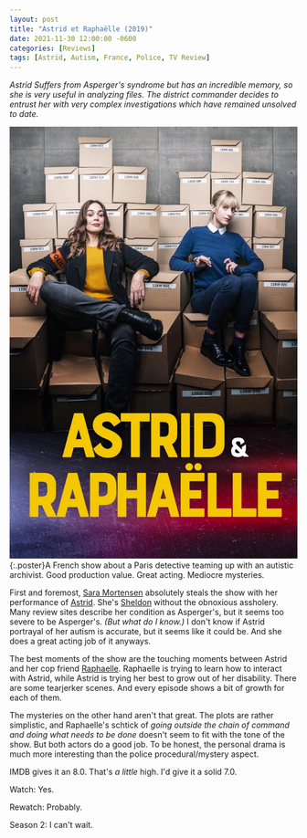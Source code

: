 ```yaml
---
layout: post
title: "Astrid et Raphaëlle (2019)"
date: 2021-11-30 12:00:00 -0600
categories: [Reviews]
tags: [Astrid, Autism, France, Police, TV Review]
---
```


*Astrid Suffers from Asperger's syndrome but has an incredible memory, so she is very useful in analyzing files. The district commander decides to entrust her with very complex investigations which have remained unsolved to date.*

![Astrid et Raphaëlle](/assets/2021/11/astrid-et-raphaelle-2019.jpg){:.poster}A French show about a Paris detective teaming up with an autistic archivist. Good production value. Great acting. Mediocre mysteries.

First and foremost, [Sara Mortensen](https://www.imdb.com/name/nm2826995/) absolutely steals the show with her performance of [Astrid](https://www.imdb.com/title/tt11950864/). She's [Sheldon](https://www.imdb.com/title/tt0898266/) without the obnoxious assholery. Many review sites describe her condition as Asperger's, but it seems too severe to be Asperger's. *(But what do I know.)* I don't know if Astrid portrayal of her autism is accurate, but it seems like it could be. And she does a great acting job of it anyways.

The best moments of the show are the touching moments between Astrid and her cop friend [Raphaelle](https://www.imdb.com/name/nm1463127/). Raphaelle is trying to learn how to interact with Astrid, while Astrid is trying her best to grow out of her disability. There are some tearjerker scenes. And every episode shows a bit of growth for each of them.

The mysteries on the other hand aren't that great. The plots are rather simplistic, and Raphaelle's schtick of *going outside the chain of command and doing what needs to be done* doesn't seem to fit with the tone of the show. But both actors do a good job. To be honest, the personal drama is much more interesting than the police procedural/mystery aspect.

IMDB gives it an 8.0. That's *a little* high. I'd give it a solid 7.0.

Watch: Yes.

Rewatch: Probably.

Season 2: I can't wait.
